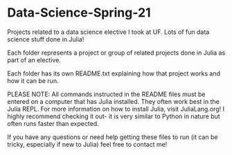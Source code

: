# Data-Science-Spring-21
Projects related to a data science elective I took at UF. Lots of fun data science stuff done in Julia!

Each folder represents a project or group of related projects done in Julia as part of an elective.

Each folder has its own README.txt explaining how that project works and how it can be run.

PLEASE NOTE: All commands instructed in the README files must be entered on a computer that has Julia installed. They often work best in the Julia REPL. For more information on how to install Julia, visit JuliaLang.org! I highly recommend checking it out- it is very similar to Python in nature but often runs faster than expected.

If you have any questions or need help getting these files to run (it can be tricky, especially if new to Julia) feel free to contact me!
